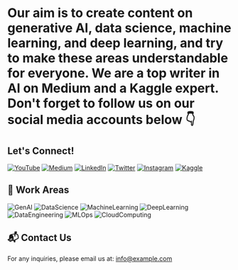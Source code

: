 # Our aim is to create content on generative AI, data science, machine learning, and deep learning, and try to make these areas understandable for everyone. We are a top writer in AI on Medium and a Kaggle expert. Don't forget to follow us on our social media accounts below 👇

## Let's Connect!
[![YouTube](https://img.shields.io/badge/YouTube-red?style=for-the-badge&logo=youtube)](https://youtube.com)
[![Medium](https://img.shields.io/badge/Medium-black?style=for-the-badge&logo=medium)](https://medium.com)
[![LinkedIn](https://img.shields.io/badge/LinkedIn-blue?style=for-the-badge&logo=linkedin)](https://www.linkedin.com/in/berkaydun/)
[![Twitter](https://img.shields.io/badge/Twitter-blue?style=for-the-badge&logo=twitter)](https://twitter.com)
[![Instagram](https://img.shields.io/badge/Instagram-purple?style=for-the-badge&logo=instagram)](https://instagram.com)
[![Kaggle](https://img.shields.io/badge/Kaggle-blue?style=for-the-badge&logo=kaggle)](https://www.kaggle.com/berkaydundar)

## 🤖 Work Areas
![GenAI](https://img.shields.io/badge/GenAI-blue?style=for-the-badge)
![DataScience](https://img.shields.io/badge/DataScience-yellow?style=for-the-badge)
![MachineLearning](https://img.shields.io/badge/MachineLearning-orange?style=for-the-badge)
![DeepLearning](https://img.shields.io/badge/DeepLearning-red?style=for-the-badge)
![DataEngineering](https://img.shields.io/badge/DataEngineering-green?style=for-the-badge)
![MLOps](https://img.shields.io/badge/MLOps-purple?style=for-the-badge)
![CloudComputing](https://img.shields.io/badge/CloudComputing-pink?style=for-the-badge)

## 📬 Contact Us
For any inquiries, please email us at: [info@example.com](mailto:info@example.com)
